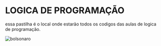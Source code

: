  # LOGICA DE PROGRAMAÇÃO
 essa pastilha é o local onde estarão todos os codigos das aulas de logica de programação.


 ![bolsonaro](https://lojadodivo.com/cdn/shop/files/8F6EEAF6-A5EA-41A1-9B5E-173E51198D82_1024x1024@2x.jpg?v=1715802699)